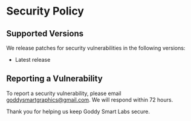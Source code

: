 # Security Policy

## Supported Versions

We release patches for security vulnerabilities in the following versions:
- Latest release

## Reporting a Vulnerability

To report a security vulnerability, please email [goddysmartgraphics@gmail.com](mailto:goddysmartgraphics@gmail.com). We will respond within 72 hours.

Thank you for helping us keep Goddy Smart Labs secure.
